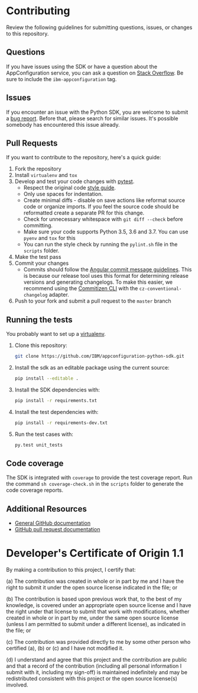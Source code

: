 # Contributing

Review the following guidelines for submitting questions, issues, or changes to this repository.

## Questions

If you have issues using the SDK or have a question about the AppConfiguration service, you can ask a question on [Stack Overflow](https://stackoverflow.com/questions/tagged/ibm-appconfiguration). Be sure to include the `ibm-appconfiguration` tag.

## Issues

If you encounter an issue with the Python SDK, you are welcome to submit a [bug report](https://github.com/IBM/appconfiguration-python-sdk/issues).
Before that, please search for similar issues. It's possible somebody has encountered this issue already.

## Pull Requests

If you want to contribute to the repository, here's a quick guide:

1. Fork the repository
1. Install `virtualenv` and `tox`
1. Develop and test your code changes with [pytest].
    * Respect the original code [style guide][styleguide].
    * Only use spaces for indentation.
    * Create minimal diffs - disable on save actions like reformat source code or organize imports. If you feel the source code should be reformatted create a separate PR for this change.
    * Check for unnecessary whitespace with `git diff --check` before committing.
    * Make sure your code supports Python 3.5, 3.6 and 3.7. You can use `pyenv` and `tox` for this
    * You can run the style check by running the `pylint.sh` file in the `scripts` folder.
1. Make the test pass
1. Commit your changes
    * Commits should follow the [Angular commit message guidelines](https://github.com/angular/angular/blob/master/CONTRIBUTING.md#-commit-message-guidelines). This is because our release tool uses this format for determining release versions and generating changelogs. To make this easier, we recommend using the [Commitizen CLI](https://github.com/commitizen/cz-cli) with the `cz-conventional-changelog` adapter.
1. Push to your fork and submit a pull request to the `master` branch

## Running the tests

You probably want to set up a [virtualenv].

1. Clone this repository:
    ```sh
    git clone https://github.com/IBM/appconfiguration-python-sdk.git
    ```
1. Install the sdk as an editable package using the current source:
    ```sh
    pip install --editable .
    ```
1. Install the SDK dependencies with:
    ```sh
    pip install -r requirements.txt
    ```
1. Install the test dependencies with:
    ```sh
    pip install -r requirements-dev.txt
    ```
1. Run the test cases with:
    ```sh
    py.test unit_tests
    ```

## Code coverage

The SDK is integrated with `coverage` to provide the test coverage report. Run the command `sh coverage-check.sh` in the `scripts` folder to generate the code coverage reports.

## Additional Resources

* [General GitHub documentation](https://help.github.com/)
* [GitHub pull request documentation](https://help.github.com/send-pull-requests/)

[dw]: https://developer.ibm.com/answers/questions/ask/?topics=appconfiguration
[stackoverflow]: http://stackoverflow.com/questions/ask?tags=ibm-appconfiguration
[styleguide]: http://google.github.io/styleguide/pyguide.html
[pytest]: http://pytest.org/latest/
[virtualenv]: http://virtualenv.readthedocs.org/en/latest/index.html

# Developer's Certificate of Origin 1.1

By making a contribution to this project, I certify that:

(a) The contribution was created in whole or in part by me and I
   have the right to submit it under the open source license
   indicated in the file; or

(b) The contribution is based upon previous work that, to the best
   of my knowledge, is covered under an appropriate open source
   license and I have the right under that license to submit that
   work with modifications, whether created in whole or in part
   by me, under the same open source license (unless I am
   permitted to submit under a different license), as indicated
   in the file; or

(c) The contribution was provided directly to me by some other
   person who certified (a), (b) or (c) and I have not modified
   it.

(d) I understand and agree that this project and the contribution
   are public and that a record of the contribution (including all
   personal information I submit with it, including my sign-off) is
   maintained indefinitely and may be redistributed consistent with
   this project or the open source license(s) involved.